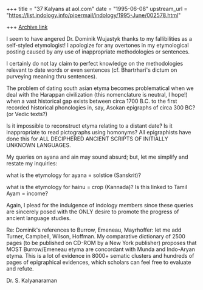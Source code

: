 +++
title = "37 Kalyans at aol.com"
date = "1995-06-08"
upstream_url = "https://list.indology.info/pipermail/indology/1995-June/002578.html"

+++
[Archive link](https://list.indology.info/pipermail/indology/1995-June/002578.html)

I seem to have angered Dr. Dominik Wujastyk thanks to my fallibilities as a
self-styled etymologist! I apologize for any overtones in my etymological
posting caused by any use of inappropriate methodologies or sentences. 

I certainly do not lay claim to perfect knowledge on the methodologies
relevant to date words or even sentences (cf. Bhartrhari's dictum on
purveying meaning thru sentences). 

The problem of dating south asian etyma becomes problematical when we deal
with the Harappan civilization (this nomenclature is neutral, I hope!) when a
vast historical gap exists between circa 1700 B.C. to the first recorded
historical phonologies in, say, Asokan epigraphs of circa 300 BC? (or Vedic
texts?)

Is it impossible to reconstruct etyma relating to a distant date? Is it
inappropriate to read pictographs using homonyms? All epigraphists have done
this for ALL DECIPHERED ANCIENT SCRIPTS OF INITIALLY UNKNOWN LANGUAGES.

My queries on ayana and ain may sound absurd; but, let me simplify and
restate my inquiries: 

what is the etymology for ayana = solstice (Sanskrit)? 

what is the etymology for hainu = crop (Kannada)? Is this linked to Tamil
Ayam = income?

Again, l plead for the indulgence of indology members since these queries are
sincerely posed with the ONLY desire to promote the progress of ancient
language studies. 

Re: Dominik's references to Burrow, Emeneau, Mayrhoffer: let me add Turner,
Campbell, Wilson, Hoffman. My comparative dictionary of 2500 pages (to be
published on CD-ROM by a New York publisher) proposes that MOST
Burrow/Emeneau etyma are concordant with Munda and Indo-Aryan etyma. This is
a lot of evidence in 8000+ sematic clusters and hundreds of pages of
epigraphical evidences, which scholars can feel free to evaluate and refute.

Dr. S. Kalyanaraman





